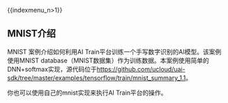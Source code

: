 {{indexmenu_n>1}}

## MNIST介绍

MNIST 案例介绍如何利用AI Train平台训练一个手写数字识别的AI模型。该案例使用MNIST
database（MNIST数据集）作为训练数据。本案例使用简单的DNN+softmax实现，源代码位于<https://github.com/ucloud/uai-sdk/tree/master/examples/tensorflow/train/mnist_summary_1.1>。

你也可以使用自己的mnist实现来执行AI Train平台的操作。
